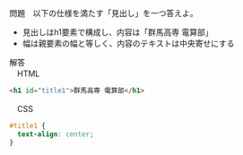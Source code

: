問題　以下の仕様を満たす「見出し」を一つ答えよ。  
  - 見出しはh1要素で構成し、内容は「群馬高専 電算部」
  - 幅は親要素の幅と等しく、内容のテキストは中央寄せにする

解答  
　HTML
  
```html
<h1 id="title1">群馬高専 電算部</h1>
```

　CSS 

```css
#title1 {
  text-align: center;
}
```
